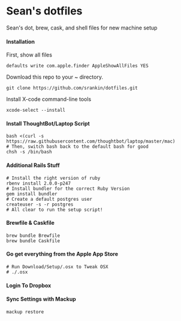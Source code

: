 # Sean's dotfiles

Sean's dot, brew, cask, and shell files for new machine setup

#### Installation

First, show all files
```
defaults write com.apple.finder AppleShowAllFiles YES
```

Download this repo to your ~ directory.

```
git clone https://github.com/srankin/dotfiles.git
```

Install X-code command-line tools
```
xcode-select --install
```

#### Install ThoughtBot/Laptop Script
```
bash <(curl -s https://raw.githubusercontent.com/thoughtbot/laptop/master/mac)
# Then, switch bash back to the default bash for good
chsh -s /bin/bash
```

#### Additional Rails Stuff
```
# Install the right version of ruby
rbenv install 2.0.0-p247
# Install bundler for the correct Ruby Version
gem install bundler
# Create a default postgres user
createuser -s -r postgres
# All clear to run the setup script!
```

#### Brewfile & Caskfile
```
brew bundle Brewfile
brew bundle Caskfile
```

#### Go get everything from the Apple App Store

```
# Run Download/Setup/.osx to Tweak OSX
# ./.osx
```

#### Login To Dropbox

#### Sync Settings with Mackup
```
mackup restore
```
